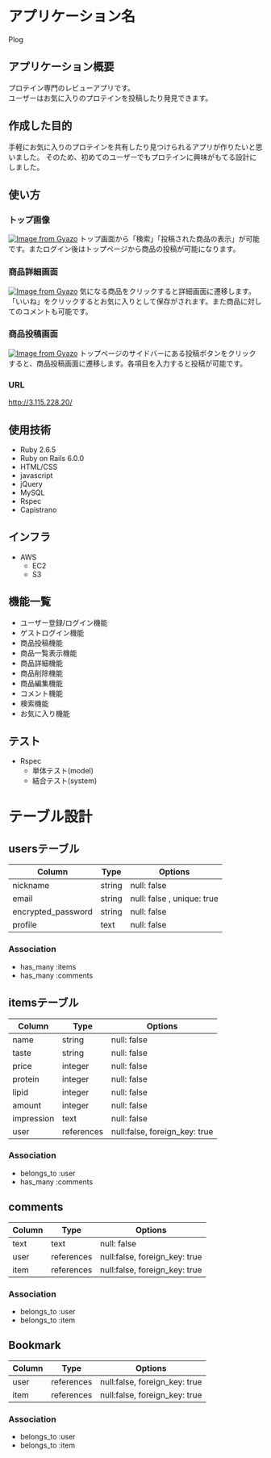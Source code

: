 # アプリケーション名
Plog

## アプリケーション概要
プロテイン専門のレビューアプリです。  
ユーザーはお気に入りのプロテインを投稿したり発見できます。

## 作成した目的
手軽にお気に入りのプロテインを共有したり見つけられるアプリが作りたいと思いました。
そのため、初めてのユーザーでもプロテインに興味がもてる設計にしました。

## 使い方

### トップ画像
[![Image from Gyazo](https://i.gyazo.com/87645c3308693e95bce4b4631d991fda.gif)](https://gyazo.com/87645c3308693e95bce4b4631d991fda)
トップ画面から「検索」「投稿された商品の表示」が可能です。またログイン後はトップページから商品の投稿が可能になります。

### 商品詳細画面
[![Image from Gyazo](https://i.gyazo.com/c15c5f740a50e7d4541636222960ec20.gif)](https://gyazo.com/c15c5f740a50e7d4541636222960ec20)
気になる商品をクリックすると詳細画面に遷移します。「いいね」をクリックするとお気に入りとして保存がされます。また商品に対してのコメントも可能です。

### 商品投稿画面
[![Image from Gyazo](https://i.gyazo.com/3a830b3ff4ad5925515384e449981f2d.gif)](https://gyazo.com/3a830b3ff4ad5925515384e449981f2d)
トップページのサイドバーにある投稿ボタンをクリックすると、商品投稿画面に遷移します。各項目を入力すると投稿が可能です。

### URL
http://3.115.228.20/

## 使用技術
- Ruby 2.6.5
- Ruby on Rails 6.0.0
- HTML/CSS
- javascript
- jQuery
- MySQL
- Rspec
- Capistrano

## インフラ
- AWS
    - EC2
    - S3

## 機能一覧
- ユーザー登録/ログイン機能
- ゲストログイン機能
- 商品投稿機能
- 商品一覧表示機能
- 商品詳細機能
- 商品削除機能
- 商品編集機能
- コメント機能
- 検索機能
- お気に入り機能

## テスト
* Rspec
  * 単体テスト(model)
  * 結合テスト(system)


# テーブル設計

## usersテーブル
|Column | Type | Options |
|----------| --------| ------------ |
| nickname| string | null:  false  |
| email     | string | null:  false ,   unique: true |
| encrypted_password | string | null:  false     |
| profile   | text | null:  false     |


### Association
- has_many :items
- has_many :comments



## itemsテーブル
|Column | Type | Options |
|----------| --------| ------------ |
| name  | string | null:  false    |
| taste   | string | null:  false    |
| price  | integer | null:  false    |
| protein | integer | null:  false    |
| lipid    | integer | null:  false     |
| amount | integer | null:  false    |
|impression | text | null:  false    |
| user | references | null:false, foreign_key: true |


### Association
- belongs_to :user
- has_many :comments


## comments
|Column | Type | Options |
|----------| --------| ------------ |
| text  | text |  null:  false |
| user | references | null:false, foreign_key: true |
| item | references | null:false, foreign_key: true |


### Association
- belongs_to :user
- belongs_to :item


## Bookmark
|Column | Type | Options |
|----------| --------| ------------ |
| user | references | null:false, foreign_key: true |
| item | references | null:false, foreign_key: true |


### Association
- belongs_to :user
- belongs_to :item